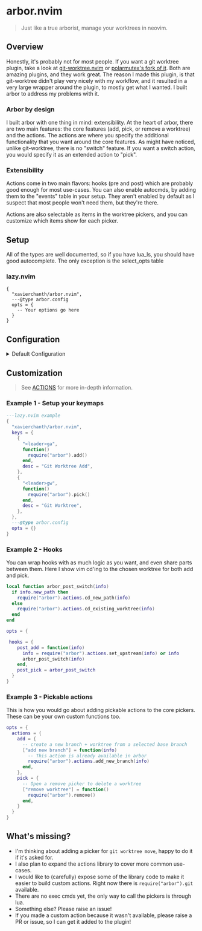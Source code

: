 # arbor.nvim

> Just like a true arborist, manage your worktrees in neovim.

## Overview

Honestly, it's probably not for most people. If you want a git worktree plugin,
take a look at
[git-worktree.nvim](https://github.com/ThePrimeagen/git-worktree.nvim) or
[polarmutex's fork of it](https://github.com/polarmutex/git-worktree.nvim).
Both are amazing plugins, and they work great. The reason I made this plugin, is
that git-worktree didn't play very nicely with my workflow, and it resulted in
a very large wrapper around the plugin, to mostly get what I wanted. I built
arbor to address my problems with it.

### Arbor by design

I built arbor with one thing in mind: extensibility. At the heart of arbor,
there are two main features: the core features (add, pick, or remove a worktree)
and the actions. The actions are where you specify the additional functionality
that you want around the core features. As might have noticed, unlike
git-worktree, there is no "switch" feature. If you want a switch action, you
would specify it as an extended action to "pick".

### Extensibility

Actions come in two main flavors: hooks (pre and post) which are probably good
enough for most use-cases. You can also enable autocmds, by adding them to the
"events" table in your setup. They aren't enabled by default as I suspect that
most people won't need them, but they're there.

Actions are also selectable as items in the worktree pickers, and you can
customize which items show for each picker.

## Setup

All of the types are well documented, so if you have lua_ls, you should have
good autocomplete. The only exception is the select_opts table

### lazy.nvim

```
{
  "xavierchanth/arbor.nvim",
  ---@type arbor.config
  opts = {
    -- Your options go here
  }
}
```

## Configuration

<details>
<summary>Default Configuration</summary>

  ```lua
opts = {
	apply_recommended = true, -- apply recommended settings
	-- this is aimed at providing a better out of the box experience, but
	-- can be disabled for a cleaner base for adding customization
	select = "vim", -- Which selector to use, other options: "telescope", "fzf"
	input = "vim", -- Only vim is available right not (vim.ui.input)
	highlight = {
		action = "String", -- highlight group for actions when using telescope/fzf
		branch = "Function", -- highlight group for branches when using telescope/fzf
	},
	notify = {
		lib = false, -- suppress warnings about importing the arbor.lib
		---@type boolean
		enabled = true, -- whether to enable notifications
		---@type integer|nil
		level = nil, -- maximum level that logs will show for
		---@type table|nil
		opts = nil, -- options table to pass to vim.notify
	},
	settings = {
		add = {
			--- Input options
			path_input_opts = nil, -- Passed to vim.ui.input when prompted for worktree path
			branch_input_opts = nil, -- Passed to vim.ui.input when prompted for new branch name
			select_opts = nil, -- Passed to vim.ui.select/telescope/fzf for initial selection

			--- Naming resolution
			path_style = "smart", -- How we detect path name for a git ref
			-- Other options: "same", "basename", "prompt", function(git_info: arbor.git.info, local_branches?: string[]): string
			branch_style = "path", -- path will set the branch name to the same as the resolved path (relative to base)
			-- Other options: "git", "prompt"

			--- Git options
			show_remote_branches = true, -- Include remote branches
			branch_pattern = nil, -- Filter branches with pattern (see man git-for-each-ref)
			show_actions = true, -- Show actions by default
		},
		remove = {
			select_opts = nil, -- Passed to vim.ui.select/telescope/fzf for initial selection
			branch_pattern = nil, -- Filter branches with pattern (see man git-for-each-ref)

			--- Git options
			show_actions = true, -- show actions as selectable items
			force = false, -- pass force to git worktree remove
		},
		pick = {
			select_opts = nil, -- Passed to vim.ui.select/telescope/fzf for initial selection

			--- Git options
			show_actions = true, -- show actions as selectable items
			show_remote_branches = false, -- Include remote branches
		},
	},
	git = {
		binary = "git", -- path to the git binary if it isn't on PATH
		main_branch = { "main", "master", "trunk" }, -- branch names to match as main
	},
	worktree = {
		normal = {
			base = "relative_common", -- Where to resolve the base of the repo from
			-- "relative_common" - relative to the git common dir (i.e. .git/)
			-- "relative_cwd" - relative to vim's cwd
			-- "absolute" - take path as it is
			path = "..", -- path to the base of the repo (relative to base, unless absolute is set)
		},
		bare = {
			base = "relative_common", -- same thing as above, but for bare repos
			path = ".",
		},
	},
	actions = {
		add = {}, -- pickable actions when running add()
		remove = {}, -- pickable actions when running remove()
		pick = {}, -- pickable actions when running pick()
	},
	hooks = { -- default hooks for each core feature
		pre_add = nil,
		post_add = nil,
		pre_remove = nil,
		post_remove = nil,
		pre_pick = nil,
		post_pick = nil,
	},
	events = {}, -- events to enable:
	-- ArborAddPre, ArborAddPost
	-- ArborRemovePre, ArborRemovePost
	-- ArborPickPre, ArborPickPost
}
```

</details>

## Customization

> See [ACTIONS](./ACTIONS.md) for more in-depth information.


### Example 1 - Setup your keymaps

```lua
---lazy.nvim example
{
  "xavierchanth/arbor.nvim",
  keys = {
    {
      "<leader>ga",
      function()
        require("arbor").add()
      end,
      desc = "Git Worktree Add",
    },
    {
      "<leader>gw",
      function()
        require("arbor").pick()
      end,
      desc = "Git Worktree",
    },
  },
  ---@type arbor.config
  opts = {}
}
```

### Example 2 - Hooks

You can wrap hooks with as much logic as you want, and even share parts between
them. Here I show vim cd'ing to the chosen worktree for both add and pick.

```lua
local function arbor_post_switch(info)
  if info.new_path then
    require("arbor").actions.cd_new_path(info)
  else
    require("arbor").actions.cd_existing_worktree(info)
  end
end

opts = {

 hooks = {
    post_add = function(info)
      info = require("arbor").actions.set_upstream(info) or info
      arbor_post_switch(info)
    end,
    post_pick = arbor_post_switch
  }
}
```

### Example 3 - Pickable actions

This is how you would go about adding pickable actions to the core pickers.
These can be your own custom functions too.
```lua
opts = {
  actions = {
    add = {
      -- create a new branch + worktree from a selected base branch
      ["add new branch"] = function(info)
        -- This action is already available in arbor
        require("arbor").actions.add_new_branch(info)
      end,
    },
    pick = {
      -- Open a remove picker to delete a worktree
      ["remove worktree"] = function()
        require("arbor").remove()
      end,
    }
  }
}
```

## What's missing?

- I'm thinking about adding a picker for `git worktree move`, happy to do it if
it's asked for.
- I also plan to expand the actions library to cover more common use-cases.
- I would like to (carefully) expose some of the library code to make it easier
  to build custom actions. Right now there is `require("arbor").git` available.
- There are no exec cmds yet, the only way to call the pickers is through lua.
- Something else? Please raise an issue!
- If you made a custom action because it wasn't available, please raise a PR or
  issue, so I can get it added to the plugin!

